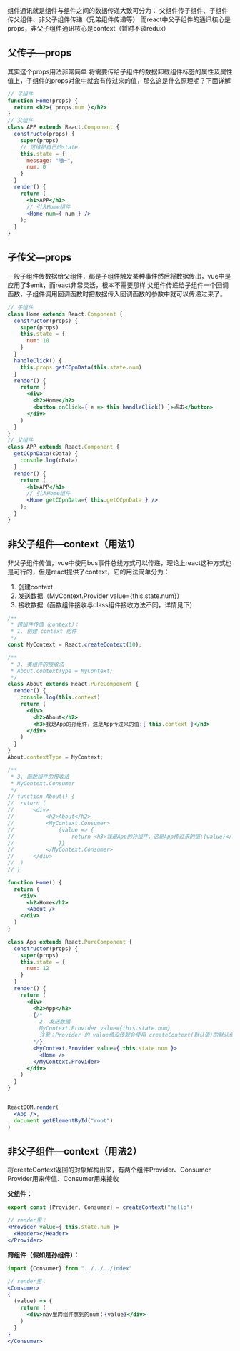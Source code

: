 组件通讯就是组件与组件之间的数据传递大致可分为：
父组件传子组件、子组件传父组件、非父子组件传递（兄弟组件传递等）
而react中父子组件的通讯核心是props，非父子组件通讯核心是context（暂时不谈redux）

## 父传子—props

其实这个props用法非常简单
将需要传给子组件的数据卸载组件标签的属性及属性值上，子组件的props对象中就会有传过来的值，那么这是什么原理呢？下面详解

```jsx
// 子组件
function Home(props) {
  return <h2>{ props.num }</h2>
}
// 父组件
class APP extends React.Component {
  constructo(props) {
    super(props)
    // 可维护自己的state
    this.state = {
      message: "嗷~",
      num: 0
    }
  }
  render() {
    return (
      <h1>APP</h1>
      // 引入Home组件
      <Home num={ num } />
    );
  }
}
```

## 子传父—props

一般子组件传数据给父组件，都是子组件触发某种事件然后将数据传出，vue中是应用了$emit，而react非常灵活，根本不需要那样
父组件传递给子组件一个回调函数，子组件调用回调函数时把数据传入回调函数的参数中就可以传递过来了。

```jsx
// 子组件
class Home extends React.Component {
  constructor(props) {
    super(props)
    this.state = {
      num: 10
    }
  }
  handleClick() {
    this.props.getCCpnData(this.state.num)
  }
  render() {
    return (
      <div>
        <h2>Home</h2>
        <button onClick={ e => this.handleClick() }>点击</button>
      </div>
    )
  }
}
// 父组件
class APP extends React.Component {
  getCCpnData(cData) {
    console.log(cData)
  }
  render() {
    return (
      <h1>APP</h1>
      // 引入Home组件
      <Home getCCpnData={ this.getCCpnData } />
    );
  }
}
```

## 非父子组件—context（用法1）

非父子组件传值，vue中使用bus事件总线方式可以传递，理论上react这种方式也是可行的，但是react提供了context，它的用法简单分为：

1. 创建context
2. 发送数据（MyContext.Provider value={this.state.num}）
3. 接收数据（函数组件接收与class组件接收方法不同，详情见下）

```jsx
/**
 * 跨组件传值（context）：
 * 1. 创建 context 组件
 */
const MyContext = React.createContext(10);

/**
 * 3. 类组件的接收法
 * About.contextType = MyContext;
 */
class About extends React.PureComponent {
  render() {
    console.log(this.context)
    return (
      <div>
        <h2>About</h2>
        <h3>我是App的孙组件，这是App传过来的值:{ this.context }</h3>
      </div>
    )
  }
}
About.contextType = MyContext;

/**
 * 3. 函数组件的接收法
 * MyContext.Consumer
 */
// function About() {
// 	return (
// 		<div>
// 			<h2>About</h2>
// 			<MyContext.Consumer>
// 				{value => {
// 					return <h3>我是App的孙组件，这是App传过来的值:{value}</h3>
// 				}}
// 			</MyContext.Consumer>
// 		</div>
// 	)
// }

function Home() {
  return (
    <div>
      <h2>Home</h2>
      <About />
    </div>
  )
}

class App extends React.PureComponent {
  constructor(props) {
    super(props)
    this.state = {
      num: 12
    }
  }
  render() {
    return (
      <div>
        <h2>App</h2>
        {/* 
          2. 发送数据
          MyContext.Provider value={this.state.num}
          注意：Provider 的 value值没传就会使用 createContext(默认值)的默认值
        */}
        <MyContext.Provider value={ this.state.num }>
          <Home />
        </MyContext.Provider>
      </div>
    )
  }
}


ReactDOM.render(
  <App />,
  document.getElementById("root")
)
```

## 非父子组件—context（用法2）

将createContext返回的对象解构出来，有两个组件Provider、Consumer
Provider用来传值、Consumer用来接收

**父组件：**

```jsx
export const {Provider, Consumer} = createContext("hello")

// render里：
<Provider value={ this.state.num }>
  <Header></Header>
</Provider>
```

**跨组件（假如是孙组件）：**

```jsx
import {Consumer} from "../../../index"

// render里：
<Consumer>
{
  (value) => {
    return (
      <div>nav里跨组件拿到的num：{value}</div>
    )
  }
}
</Consumer>
```
